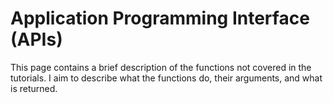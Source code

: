 # Application Programming Interface (APIs)

This page contains a brief description of the functions not covered in the tutorials.  I aim to describe what the functions do, their arguments, and what is returned.
